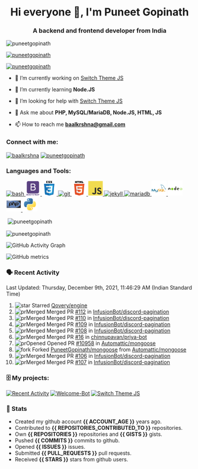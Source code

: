<h1 align="center">Hi everyone 👋, I'm Puneet Gopinath</h1>
<h3 align="center">A backend and frontend developer from India</h3>

<p align="left"> <img src="https://komarev.com/ghpvc/?username=puneetgopinath&label=Profile%20views&color=0e75b6&style=flat" alt="puneetgopinath" /> </p>

<p align="left"> <a href="https://github.com/ryo-ma/github-profile-trophy"><img src="https://github-profile-trophy.vercel.app/?username=puneetgopinath" alt="puneetgopinath" /></a> </p>

<p align="left"> <a href="https://twitter.com/puneetgopinath" target="blank"><img src="https://img.shields.io/twitter/follow/puneetgopinath?logo=twitter&style=for-the-badge" alt="puneetgopinath" /></a> </p>

- 🔭 I’m currently working on [Switch Theme JS](https://github.com/PuneetGopinath/switch-theme-js)

- 🌱 I’m currently learning **Node.JS**

- 🤝 I’m looking for help with [Switch Theme JS](https://github.com/PuneetGopinath/switch-theme-js)

- 💬 Ask me about **PHP, MySQL/MariaDB, Node.JS, HTML, JS**

- 📫 How to reach me **baalkrshna@gmail.com**

<h3 align="left">Connect with me:</h3>
<p align="left">
<a href="https://dev.to/baalkrshna" target="blank"><img align="center" src="https://cdn.jsdelivr.net/npm/simple-icons@3.0.1/icons/dev-dot-to.svg" alt="baalkrshna" height="30" width="40" /></a>
<a href="https://twitter.com/puneetgopinath" target="blank"><img align="center" src="https://raw.githubusercontent.com/rahuldkjain/github-profile-readme-generator/master/src/images/icons/Social/twitter.svg" alt="puneetgopinath" height="30" width="40" /></a>
</p>

<h3 align="left">Languages and Tools:</h3>
<p align="left"> <a href="https://www.gnu.org/software/bash/" target="_blank"> <img src="https://www.vectorlogo.zone/logos/gnu_bash/gnu_bash-icon.svg" alt="bash" width="40" height="40"/> </a> <a href="https://getbootstrap.com" target="_blank"> <img src="https://raw.githubusercontent.com/devicons/devicon/master/icons/bootstrap/bootstrap-plain-wordmark.svg" alt="bootstrap" width="40" height="40"/> </a> <a href="https://www.w3schools.com/css/" target="_blank"> <img src="https://raw.githubusercontent.com/devicons/devicon/master/icons/css3/css3-original-wordmark.svg" alt="css3" width="40" height="40"/> </a> <a href="https://git-scm.com/" target="_blank"> <img src="https://www.vectorlogo.zone/logos/git-scm/git-scm-icon.svg" alt="git" width="40" height="40"/> </a> <a href="https://www.w3.org/html/" target="_blank"> <img src="https://raw.githubusercontent.com/devicons/devicon/master/icons/html5/html5-original-wordmark.svg" alt="html5" width="40" height="40"/> </a> <a href="https://developer.mozilla.org/en-US/docs/Web/JavaScript" target="_blank"> <img src="https://raw.githubusercontent.com/devicons/devicon/master/icons/javascript/javascript-original.svg" alt="javascript" width="40" height="40"/> </a> <a href="https://jekyllrb.com/" target="_blank"> <img src="https://www.vectorlogo.zone/logos/jekyllrb/jekyllrb-icon.svg" alt="jekyll" width="40" height="40"/> </a> <a href="https://mariadb.org/" target="_blank"> <img src="https://www.vectorlogo.zone/logos/mariadb/mariadb-icon.svg" alt="mariadb" width="40" height="40"/> </a> <a href="https://www.mysql.com/" target="_blank"> <img src="https://raw.githubusercontent.com/devicons/devicon/master/icons/mysql/mysql-original-wordmark.svg" alt="mysql" width="40" height="40"/> </a> <a href="https://nodejs.org" target="_blank"> <img src="https://raw.githubusercontent.com/devicons/devicon/master/icons/nodejs/nodejs-original-wordmark.svg" alt="nodejs" width="40" height="40"/> </a> <a href="https://www.php.net" target="_blank"> <img src="https://raw.githubusercontent.com/devicons/devicon/master/icons/php/php-original.svg" alt="php" width="40" height="40"/> </a> <a href="https://www.python.org" target="_blank"> <img src="https://raw.githubusercontent.com/devicons/devicon/master/icons/python/python-original.svg" alt="python" width="40" height="40"/> </a> </p>

<p>&nbsp;<img align="center" src="https://github-readme-stats.vercel.app/api?username=puneetgopinath&show_icons=true&locale=en&theme=dark" alt="puneetgopinath" /></p>

<p><img align="center" src="https://github-readme-streak-stats.herokuapp.com/?user=puneetgopinath&theme=dark" alt="puneetgopinath" /></p>

![GitHub Activity Graph](https://activity-graph.herokuapp.com/graph?username=PuneetGopinath)

![GitHub metrics](https://metrics.lecoq.io/PuneetGopinath)

### 🗣 Recent Activity
<!--RECENT_ACTIVITY:last_update-->
Last Updated: Thursday, December 9th, 2021, 11:46:29 AM (Indian Standard Time)
<!--RECENT_ACTIVITY:last_update_end-->
<!--RECENT_ACTIVITY:start-->
1. ![star] Starred [Qovery/engine](https://github.com/Qovery/engine)
2. ![prMerged] Merged PR [#112](https://github.com/InfusionBot/discord-pagination/pull/112) in [InfusionBot/discord-pagination](https://github.com/InfusionBot/discord-pagination)
3. ![prMerged] Merged PR [#110](https://github.com/InfusionBot/discord-pagination/pull/110) in [InfusionBot/discord-pagination](https://github.com/InfusionBot/discord-pagination)
4. ![prMerged] Merged PR [#109](https://github.com/InfusionBot/discord-pagination/pull/109) in [InfusionBot/discord-pagination](https://github.com/InfusionBot/discord-pagination)
5. ![prMerged] Merged PR [#108](https://github.com/InfusionBot/discord-pagination/pull/108) in [InfusionBot/discord-pagination](https://github.com/InfusionBot/discord-pagination)
6. ![prMerged] Merged PR [#16](https://github.com/chinnupavan/priya-bot/pull/16) in [chinnupavan/priya-bot](https://github.com/chinnupavan/priya-bot)
7. ![prOpened] Opened PR [#10958](https://github.com/Automattic/mongoose/pull/10958) in [Automattic/mongoose](https://github.com/Automattic/mongoose)
8. ![fork] Forked [PuneetGopinath/mongoose](https://github.com/PuneetGopinath/mongoose) from [Automattic/mongoose](https://github.com/Automattic/mongoose)
9. ![prMerged] Merged PR [#106](https://github.com/InfusionBot/discord-pagination/pull/106) in [InfusionBot/discord-pagination](https://github.com/InfusionBot/discord-pagination)
10. ![prMerged] Merged PR [#107](https://github.com/InfusionBot/discord-pagination/pull/107) in [InfusionBot/discord-pagination](https://github.com/InfusionBot/discord-pagination)
<!--RECENT_ACTIVITY:end-->
### 🗄 My projects:

[![Recent Activity](https://github-readme-stats.vercel.app/api/pin/?username=Readme-Workflows&repo=recent-activity)](https://github.com/Readme-Workflows/recent-activity)
[![Welcome-Bot](https://github-readme-stats.vercel.app/api/pin/?username=Welcome-Bot&repo=welcome-bot)](https://github.com/Welcome-Bot/welcome-bot)
[![Switch Theme JS](https://github-readme-stats.vercel.app/api/pin/?username=PuneetGopinath&repo=switch-theme-js)](https://github.com/PuneetGopinath/switch-theme-js)

### 🚀 Stats

- Created my github account **{{ ACCOUNT_AGE }}** years ago.
- Contributed to **{{ REPOSITORIES_CONTRIBUTED_TO }}** repositories.
- Own **{{ REPOSITORIES }}** repositories and **{{ GISTS }}** gists.
- Pushed **{{ COMMITS }}** commits to github.
- Opened **{{ ISSUES }}** issues.
- Submitted **{{ PULL_REQUESTS }}** pull requests.
- Received **{{ STARS }}** stars from github users.

<!-- Badges -->
[issueOpened]: https://cdn.jsdelivr.net/gh/Readme-Workflows/Readme-Icons@main/icons/octicons/IssueOpenedOld.svg
[issueClosed]: https://cdn.jsdelivr.net/gh/Readme-Workflows/Readme-Icons@main/icons/octicons/IssueClosedOld.svg

[prOpened]: https://cdn.jsdelivr.net/gh/Readme-Workflows/Readme-Icons@main/icons/octicons/PullRequestOpened.svg
[prClosed]: https://cdn.jsdelivr.net/gh/Readme-Workflows/Readme-Icons@main/icons/octicons/PullRequestClosed.svg
[prMerged]: https://cdn.jsdelivr.net/gh/Readme-Workflows/Readme-Icons@main/icons/octicons/PullRequestMerged.svg

[comment]: https://cdn.jsdelivr.net/gh/Readme-Workflows/Readme-Icons@main/icons/octicons/Comment.svg

[changesRequested]: https://cdn.jsdelivr.net/gh/Readme-Workflows/Readme-Icons@main/icons/octicons/RequestedChanges.svg
[approved]: https://cdn.jsdelivr.net/gh/Readme-Workflows/Readme-Icons@main/icons/octicons/ApprovedChanges.svg

[repoCreated]: https://cdn.jsdelivr.net/gh/Readme-Workflows/Readme-Icons@main/icons/octicons/Repository.svg
[release]: https://cdn.jsdelivr.net/gh/Readme-Workflows/Readme-Icons@main/icons/octicons/Release.svg
[star]: https://cdn.jsdelivr.net/gh/Readme-Workflows/Readme-Icons@main/icons/octicons/StarredRepository.svg
[wiki]: https://cdn.jsdelivr.net/gh/Readme-Workflows/Readme-Icons@main/icons/octicons/Wiki.svg
[fork]: https://cdn.jsdelivr.net/gh/Readme-Workflows/Readme-Icons@main/icons/octicons/ForkedRepository.svg
[people]: https://cdn.jsdelivr.net/gh/Readme-Workflows/Readme-Icons@main/icons/octicons/People.svg

<!--
**PuneetGopinath/PuneetGopinath** is a ✨ _special_ ✨ repository because its `README.md` (this file) appears on your GitHub profile.

Here are some ideas to get you started:

- 🔭 I’m currently working on ...
- 🌱 I’m currently learning ...
- 👯 I’m looking to collaborate on ...
- 🤔 I’m looking for help with ...
- 💬 Ask me about ...
- 📫 How to reach me: ...
- 😄 Pronouns: ...
- ⚡ Fun fact: ...
-->
